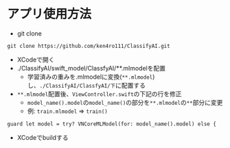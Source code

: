 # アプリ使用方法
* git clone
```
git clone https://github.com/ken4ro111/ClassifyAI.git
```
* XCodeで開く
* ./ClassifyAI/swift_model/ClassfyAI/**.mlmodelを配置
    * 学習済みの重みを.mlmodelに変換(`**.mlmodel`)し、`./ClassifyAI/ClassfyAI/下`に配置する
* `**.mlmodel`配置後、`ViewController.swift`の下記の行を修正
    * `model_name().model`の`model_name()`の部分を`**.mlmodel`の`**`部分に変更
    * 例: `train.mlmodel` => `train()`
```
guard let model = try? VNCoreMLModel(for: model_name().model) else {
```
* XCodeでbuildする
